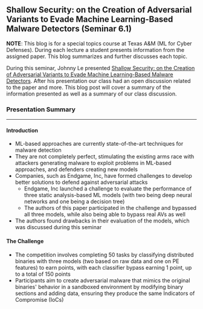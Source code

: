 ## Shallow Security: on the Creation of Adversarial Variants to Evade Machine Learning-Based Malware Detectors (Seminar 6.1)

**NOTE**: This blog is for a special topics course at Texas A&M (ML for Cyber Defenses). During each lecture a student presents information from the assigned paper. This blog summarizes and further discusses each topic.

During this seminar, Johnny Le presented [Shallow Security: on the Creation of Adversarial Variants to Evade Machine Learning-Based Malware Detectors](https://dl.acm.org/doi/pdf/10.1145/3375894.3375898?casa_token=2AMOrMymeNUAAAAA:2_gmqLQwhwg_4iQfLEb6tXOgEc14XcyuFh0T1xm7CnwrMcDGyrUEWifi5EIZEAMCrIRi3qizZjU). After his presentation our class had an open discussion related to the paper and more. This blog post will cover a summary of the information presented as well as a summary of our class discussion.

### Presentation Summary

---
#### Introduction
- ML-based approaches are currently state-of-the-art techniques for malware detection
- They are not completely perfect, stimulating the existing arms race with attackers generating malware to exploit problems in ML-based approaches, and defenders creating new models
- Companies, such as Endgame, Inc, have formed challenges to develop better solutions to defend against adversarial attacks
  - Endgame, Inc launched a challenge to evaluate the performance of three static analysis-based ML models (with two being deep neural networks and one being a decision tree)
  - The authors of this paper participated in the challenge and bypassed all three models, while also being able to bypass real AVs as well
- The authors found drawbacks in their evaluation of the models, which was discussed during this seminar

#### The Challenge
- The competition involves completing 50 tasks by classifying distributed binaries with three models (two based on raw data and one on PE features) to earn points, with each classifier bypass earning 1 point, up to a total of 150 points
- Participants aim to create adversarial malware that mimics the original binaries' behavior in a sandboxed environment by modifying binary sections and adding data, ensuring they produce the same Indicators of Compromise (IoCs)
